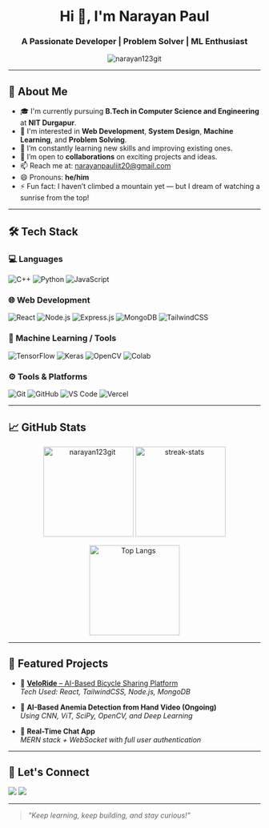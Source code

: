 <h1 align="center">Hi 👋, I'm Narayan Paul</h1>
<h3 align="center">A Passionate Developer | Problem Solver | ML Enthusiast</h3>

<p align="center">
  <img src="https://komarev.com/ghpvc/?username=narayan123git&label=Profile%20views&color=0e75b6&style=flat" alt="narayan123git" />
</p>

---

## 🚀 About Me

- 🎓 I'm currently pursuing **B.Tech in Computer Science and Engineering** at **NIT Durgapur**.
- 👀 I'm interested in **Web Development**, **System Design**, **Machine Learning**, and **Problem Solving**.
- 🌱 I’m constantly learning new skills and improving existing ones.
- 🤝 I’m open to **collaborations** on exciting projects and ideas.
- 📫 Reach me at: [narayanpauliit20@gmail.com](mailto:narayanpauliit20@gmail.com)
- 😄 Pronouns: **he/him**
- ⚡ Fun fact: I haven’t climbed a mountain yet — but I dream of watching a sunrise from the top!

---

## 🛠️ Tech Stack

### 💻 Languages
![C++](https://img.shields.io/badge/C++-00599C?style=flat&logo=c%2B%2B&logoColor=white)
![Python](https://img.shields.io/badge/Python-FFD43B?style=flat&logo=python&logoColor=blue)
![JavaScript](https://img.shields.io/badge/JavaScript-F7DF1E?style=flat&logo=javascript&logoColor=black)

### 🌐 Web Development
![React](https://img.shields.io/badge/React-20232A?style=flat&logo=react&logoColor=61DAFB)
![Node.js](https://img.shields.io/badge/Node.js-339933?style=flat&logo=node.js&logoColor=white)
![Express.js](https://img.shields.io/badge/Express.js-404D59?style=flat)
![MongoDB](https://img.shields.io/badge/MongoDB-4EA94B?style=flat&logo=mongodb&logoColor=white)
![TailwindCSS](https://img.shields.io/badge/Tailwind_CSS-38B2AC?style=flat&logo=tailwind-css&logoColor=white)

### 🧠 Machine Learning / Tools
![TensorFlow](https://img.shields.io/badge/TensorFlow-FF6F00?style=flat&logo=tensorflow&logoColor=white)
![Keras](https://img.shields.io/badge/Keras-D00000?style=flat&logo=keras&logoColor=white)
![OpenCV](https://img.shields.io/badge/OpenCV-5C3EE8?style=flat&logo=opencv&logoColor=white)
![Colab](https://img.shields.io/badge/Google_Colab-F9AB00?style=flat&logo=googlecolab&logoColor=white)

### ⚙️ Tools & Platforms
![Git](https://img.shields.io/badge/Git-F05032?style=flat&logo=git&logoColor=white)
![GitHub](https://img.shields.io/badge/GitHub-181717?style=flat&logo=github&logoColor=white)
![VS Code](https://img.shields.io/badge/VS_Code-007ACC?style=flat&logo=visual-studio-code&logoColor=white)
![Vercel](https://img.shields.io/badge/Vercel-000?style=flat&logo=vercel&logoColor=white)

---

## 📈 GitHub Stats

<p align="center">
  <img src="https://github-readme-stats.vercel.app/api?username=narayan123git&show_icons=true&theme=radical" alt="narayan123git" height="180px" />
  <img src="https://github-readme-streak-stats.herokuapp.com?user=narayan123git&theme=radical" alt="streak-stats" height="180px" />
</p>

<p align="center">
  <img src="https://github-readme-stats.vercel.app/api/top-langs/?username=narayan123git&layout=compact&theme=radical" alt="Top Langs" height="180px" />
</p>

---

## 📂 Featured Projects

- 🔗 [**VeloRide** – AI-Based Bicycle Sharing Platform](https://veloride.vercel.app)  
  _Tech Used: React, TailwindCSS, Node.js, MongoDB_

- 🔬 **AI-Based Anemia Detection from Hand Video (Ongoing)**  
  _Using CNN, ViT, SciPy, OpenCV, and Deep Learning_

- 💬 **Real-Time Chat App**  
  _MERN stack + WebSocket with full user authentication_

---

## 💬 Let's Connect

<p>
  <a href="mailto:narayanpauliit20@gmail.com"><img src="https://img.shields.io/badge/Gmail-D14836?style=flat&logo=gmail&logoColor=white" /></a>
  <a href="https://github.com/narayan123git"><img src="https://img.shields.io/badge/GitHub-100000?style=flat&logo=github&logoColor=white" /></a>
</p>

---

> _"Keep learning, keep building, and stay curious!"_

<!---
narayan123git/narayan123git is a ✨ special ✨ repository because its `README.md` (this file) appears on your GitHub profile.
--->